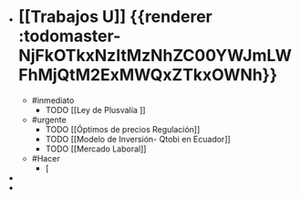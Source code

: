 - # [[Trabajos U]] {{renderer :todomaster-NjFkOTkxNzItMzNhZC00YWJmLWFhMjQtM2ExMWQxZTkxOWNh}}
	- #inmediato
		- TODO  [[Ley de Plusvalía ]]
	- #urgente
		- TODO [[Óptimos de precios Regulación]]
		- TODO [[Modelo de Inversión- Qtobi en Ecuador]]
		- TODO [[Mercado Laboral]]
	- #Hacer
		- [
-
-